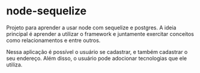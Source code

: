 # node-sequelize
Projeto para aprender a usar node com sequelize e postgres. A ideia principal é aprender a utilizar o framework e juntamente exercitar conceitos como relacionamentos e entre outros.


Nessa aplicação é possível o usuário se cadastrar, e também cadastrar o seu endereço. Além disso, o usuário pode adocionar tecnologias que ele utiliza.



